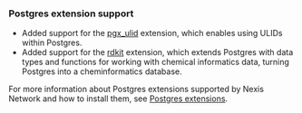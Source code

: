 ### Postgres extension support

- Added support for the [pgx_ulid](https://github.com/pksunkara/pgx_ulid) extension, which enables using ULIDs within Postgres.
- Added support for the [rdkit](https://github.com/rdkit/rdkit) extension, which extends Postgres with data types and functions for working with chemical informatics data, turning Postgres into a cheminformatics database.

For more information about Postgres extensions supported by Nexis Network and how to install them, see [Postgres extensions](/docs/extensions/pg-extensions).
